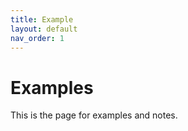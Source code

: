 ```yaml
---
title: Example
layout: default
nav_order: 1
---
```


# Examples

This is the page for examples and notes.